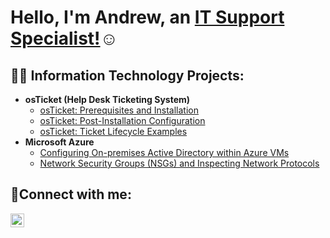 <h1>Hello, I'm Andrew, an <a href="https://linkedin.com/in/andrewcarrd/">IT Support Specialist!</a>☺</h1>

<h2>👨‍💻 Information Technology Projects:</h2>

- <b>osTicket (Help Desk Ticketing System)</b>
  - [osTicket: Prerequisites and Installation](https://github.com/a-carr/osticket-prereqs)
  - [osTicket: Post-Installation Configuration](https://github.com/a-carr/post-install-config)
  - [osTicket: Ticket Lifecycle Examples](https://github.com/a-carr/ticket-lifecycle)
- <b>Microsoft Azure</b>
  - [Configuring On-premises Active Directory within Azure VMs](https://github.com/a-carr/Network-Security-Groups-NSGs-and-Inspecting-Network-Protocols)
  - [Network Security Groups (NSGs) and Inspecting Network Protocols](https://github.com/a-carr/azure-network-protocols)

<h2>🤳Connect with me:</h2>

[<img align="left" alt="Andrew | LinkedIn" width="22px" src="https://cdn.jsdelivr.net/npm/simple-icons@v3/icons/linkedin.svg" />][linkedin]

[linkedin]: https://linkedin.com/in/andrewcarrd/
